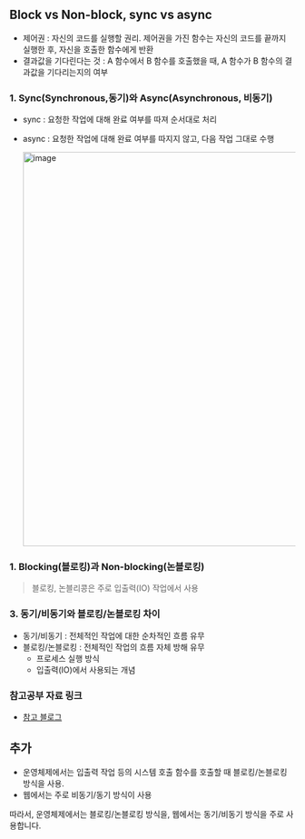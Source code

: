 ## Block vs Non-block, sync vs async

- 제어권 : 자신의 코드를 실행할 권리. 제어권을 가진 함수는 자신의 코드를 끝까지 실행한 후, 자신을 호출한 함수에게 반환
- 결과값을 기다린다는 것 : A 함수에서 B 함수를 호출했을 때, A 함수가 B 함수의 결과값을 기다리는지의 여부

### 1. Sync(Synchronous,동기)와 Async(Asynchronous, 비동기)
- sync : 요청한 작업에 대해 완료 여부를 따져 순서대로 처리
- async : 요청한 작업에 대해 완료 여부를 따지지 않고, 다음 작업 그대로 수행

  <img width="694" alt="image" src="https://github.com/BBack-BBoo-Team/CS_Study/assets/79829085/1a6a0da2-1231-4320-80f1-86e9dd9eccc7">

### 1. Blocking(블로킹)과 Non-blocking(논블로킹) 
> 블로킹, 논블리콩은 주로 입출력(IO) 작업에서 사용 <br>

### 3. 동기/비동기와 블로킹/논블로킹 차이
- 동기/비동기 : 전체적인 작업에 대한 순차적인 흐름 유무
- 블로킹/논블로킹 : 전체적인 작업의 흐름 자체 방해 유무
  - 프로세스 실행 방식
  - 입출력(IO)에서 사용되는 개념
 
### 참고공부 자료 링크
- [참고 블로그](https://inpa.tistory.com/entry/%F0%9F%91%A9%E2%80%8D%F0%9F%92%BB-%EB%8F%99%EA%B8%B0%EB%B9%84%EB%8F%99%EA%B8%B0-%EB%B8%94%EB%A1%9C%ED%82%B9%EB%85%BC%EB%B8%94%EB%A1%9C%ED%82%B9-%EA%B0%9C%EB%85%90-%EC%A0%95%EB%A6%AC#%EB%8F%99%EA%B8%B0synchronous_/_%EB%B9%84%EB%8F%99%EA%B8%B0asynchronous)

## 추가
- 운영체제에서는 입출력 작업 등의 시스템 호출 함수를 호출할 때 블로킹/논블로킹 방식을 사용. <br>
- 웹에서는 주로 비동기/동기 방식이 사용

따라서, 운영체제에서는 블로킹/논블로킹 방식을, 웹에서는 동기/비동기 방식을 주로 사용합니다.
